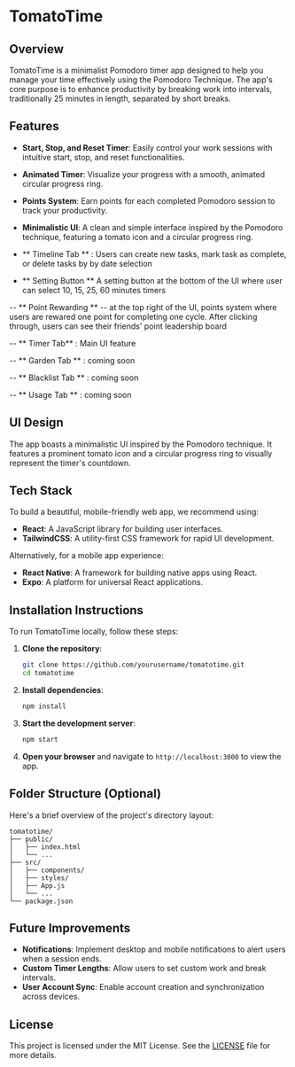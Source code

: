 # TomatoTime

## Overview

TomatoTime is a minimalist Pomodoro timer app designed to help you manage your time effectively using the Pomodoro Technique. The app's core purpose is to enhance productivity by breaking work into intervals, traditionally 25 minutes in length, separated by short breaks.

## Features

- **Start, Stop, and Reset Timer**: Easily control your work sessions with intuitive start, stop, and reset functionalities.
- **Animated Timer**: Visualize your progress with a smooth, animated circular progress ring.
- **Points System**: Earn points for each completed Pomodoro session to track your productivity.
- **Minimalistic UI**: A clean and simple interface inspired by the Pomodoro technique, featuring a tomato icon and a circular progress ring.

- ** Timeline Tab ** :  Users can create new tasks, mark task as complete, or delete tasks by by date selection

- ** Setting Button ** A setting button at the bottom of the UI where user can select 10, 15, 25, 60 minutes timers 

-- ** Point Rewarding ** -- at the top right of the UI, points system where users are rewared one point for completing one cycle. After clicking through, users can see their friends' point leadership board 

-- ** Timer Tab**  : Main UI feature

-- ** Garden Tab **  : coming soon 

-- ** Blacklist Tab ** : coming soon

-- ** Usage Tab **  : coming soon 




## UI Design

The app boasts a minimalistic UI inspired by the Pomodoro technique. It features a prominent tomato icon and a circular progress ring to visually represent the timer's countdown.

## Tech Stack

To build a beautiful, mobile-friendly web app, we recommend using:

- **React**: A JavaScript library for building user interfaces.
- **TailwindCSS**: A utility-first CSS framework for rapid UI development.

Alternatively, for a mobile app experience:

- **React Native**: A framework for building native apps using React.
- **Expo**: A platform for universal React applications.

## Installation Instructions

To run TomatoTime locally, follow these steps:

1. **Clone the repository**:
   ```bash
   git clone https://github.com/yourusername/tomatotime.git
   cd tomatotime
   ```

2. **Install dependencies**:
   ```bash
   npm install
   ```

3. **Start the development server**:
   ```bash
   npm start
   ```

4. **Open your browser** and navigate to `http://localhost:3000` to view the app.

## Folder Structure (Optional)

Here's a brief overview of the project's directory layout:

```
tomatotime/
├── public/
│   ├── index.html
│   └── ...
├── src/
│   ├── components/
│   ├── styles/
│   ├── App.js
│   └── ...
└── package.json
```

## Future Improvements

- **Notifications**: Implement desktop and mobile notifications to alert users when a session ends.
- **Custom Timer Lengths**: Allow users to set custom work and break intervals.
- **User Account Sync**: Enable account creation and synchronization across devices.

## License

This project is licensed under the MIT License. See the [LICENSE](LICENSE) file for more details. 